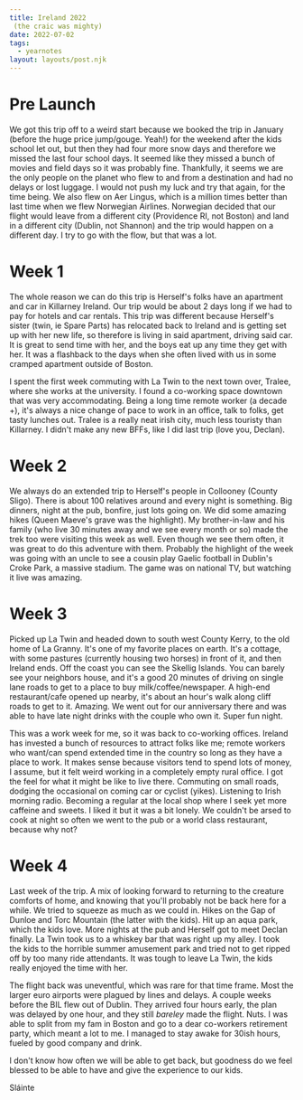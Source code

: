 ```yaml
---
title: Ireland 2022 
 (the craic was mighty)
date: 2022-07-02
tags:
  - yearnotes 
layout: layouts/post.njk
---
```

# Pre Launch

We got this trip off to a weird start because we booked the trip in January (before the huge price jump/gouge. Yeah!) for the weekend after the kids school let out, but then they had four more snow days and therefore we missed the last four school days. It seemed like they missed a bunch of movies and field days so it was probably fine. Thankfully, it seems we are the only people on the planet who flew to and from a destination and had no delays or lost luggage. I would not push my luck and try that again, for the time being. We also flew on Aer Lingus, which is a million times better than last time when we flew Norwegian Airlines. Norwegian decided that our flight would leave from a different city (Providence RI, not Boston) and land in a different city (Dublin, not Shannon) and the trip would happen on a different day. I try to go with the flow, but that was a lot.


# Week 1

The whole reason we can do this trip is Herself's folks have an apartment and car in Killarney Ireland. Our trip would be about 2 days long if we had to pay for hotels and car rentals. This trip was different because Herself's sister (twin, ie Spare Parts) has relocated back to Ireland and is getting set up with her new life, so therefore is living in said apartment, driving said car. It is great to send time with her, and the boys eat up any time they get with her. It was a flashback to the days when she often lived with us in some cramped apartment outside of Boston. 

I spent the first week commuting with La Twin to the next town over, Tralee, where she works at the university. I found a co-working space downtown that was very accommodating. Being a long time remote worker (a decade +), it's always a nice change of pace to work in an office, talk to folks, get tasty lunches out. Tralee is a really neat irish city, much less touristy than Killarney. I didn't make any new BFFs, like I did last trip (love you, Declan).

# Week 2

We always do an extended trip to Herself's people in Collooney (County Sligo). There is about 100 relatives around and every night is something. Big dinners, night at the pub, bonfire, just lots going on. We did some amazing hikes (Queen Maeve's grave was the highlight). My brother-in-law and his family (who live 30 minutes away and we see every month or so) made the trek too were visiting this week as well. Even though we see them often, it was great to do this adventure with them. Probably the highlight of the week was going with an uncle to see a cousin play Gaelic football in Dublin's Croke Park, a massive stadium. The game was on national TV, but watching it live was amazing.

# Week 3

Picked up La Twin and headed down to south west County Kerry, to the old home of La Granny. It's one of my favorite places on earth. It's a cottage, with some pastures (currently housing two horses) in front of it, and then Ireland ends. Off the coast you can see the Skellig Islands. You can barely see your neighbors house, and it's a good 20 minutes of driving on single lane roads to get to a place to buy milk/coffee/newspaper. A high-end restaurant/cafe opened up nearby, it's about an hour's walk along cliff roads to get to it. Amazing. We went out for our anniversary there and was able to have late night drinks with the couple who own it. Super fun night.

This was a work week for me, so it was back to co-working offices. Ireland has invested a bunch of resources to attract folks like me; remote workers who want/can spend extended time in the country so long as they have a place to work. It makes sense because visitors tend to spend lots of money, I assume, but it felt weird working in a completely empty rural office. I got the feel for what it might be like to live there. Commuting on small roads, dodging the occasional on coming car or cyclist (yikes). Listening to Irish morning radio. Becoming a regular at the local shop where I seek yet more caffeine and sweets. I liked it but it was a bit lonely. We couldn't be arsed to cook at night so often we went to the pub or a world class restaurant, because why not?

# Week 4

Last week of the trip. A mix of looking forward to returning to the creature comforts of home, and knowing that you'll probably not be back here for a while. We tried to squeeze as much as we could in. Hikes on the Gap of Dunloe and Torc Mountain (the latter with the kids). Hit up an aqua park, which the kids love. More nights at the pub and Herself got to meet Declan finally. La Twin took us to a whiskey bar that was right up my alley. I took the kids to the horrible summer amusement park and tried not to get ripped off by too many ride attendants. It was tough to leave La Twin, the kids really enjoyed the time with her.

The flight back was uneventful, which was rare for that time frame. Most the larger euro airports were plagued by lines and delays. A couple weeks before the BIL flew out of Dublin. They arrived four hours early, the plan was delayed by one hour, and they still *bareley* made the flight. Nuts. I was able to split from my fam in Boston and go to a dear co-workers retirement party, which meant a lot to me. I managed to stay awake for 30ish hours, fueled by good company and drink.

I don't know how often we will be able to get back, but goodness do we feel blessed to be able to have and give the experience to our kids. 

Sláinte

